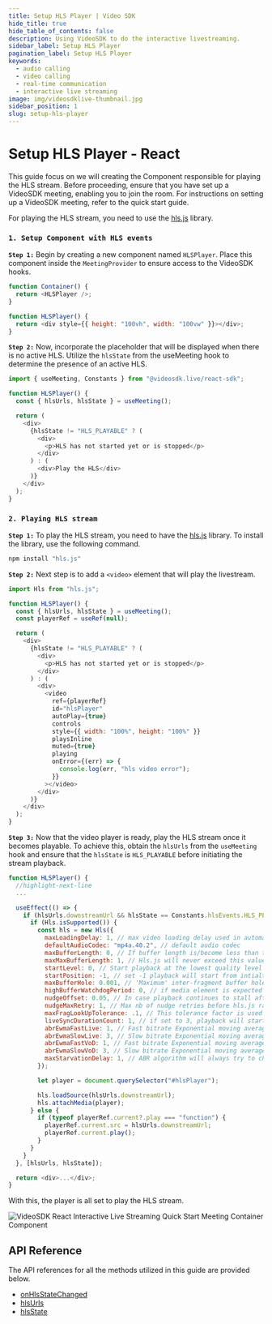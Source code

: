 ```yaml
---
title: Setup HLS Player | Video SDK
hide_title: true
hide_table_of_contents: false
description: Using VideoSDK to do the interactive livestreaming.
sidebar_label: Setup HLS Player
pagination_label: Setup HLS Player
keywords:
  - audio calling
  - video calling
  - real-time communication
  - interactive live streaming
image: img/videosdklive-thumbnail.jpg
sidebar_position: 1
slug: setup-hls-player
---
```


# Setup HLS Player - React

This guide focus on we will creating the Component responsible for playing the HLS stream.
Before proceeding, ensure that you have set up a VideoSDK meeting, enabling you to join the room. For instructions on setting up a VideoSDK meeting, refer to the quick start guide.

For playing the HLS stream, you need to use the [hls.js](https://www.npmjs.com/package/hls.js/v/canary) library.

### `1. Setup Component with HLS events`

**`Step 1:`** Begin by creating a new component named `HLSPlayer`. Place this component inside the `MeetingProvider` to ensure access to the VideoSDK hooks.

```js
function Container() {
  return <HLSPlayer />;
}

function HLSPlayer() {
  return <div style={{ height: "100vh", width: "100vw" }}></div>;
}
```

**`Step 2:`** Now, incorporate the placeholder that will be displayed when there is no active HLS. Utilize the `hlsState` from the useMeeting hook to determine the presence of an active HLS.

```js
import { useMeeting, Constants } from "@videosdk.live/react-sdk";

function HLSPlayer() {
  const { hlsUrls, hlsState } = useMeeting();

  return (
    <div>
      {hlsState != "HLS_PLAYABLE" ? (
        <div>
          <p>HLS has not started yet or is stopped</p>
        </div>
      ) : (
        <div>Play the HLS</div>
      )}
    </div>
  );
}
```

### `2. Playing HLS stream`

**`Step 1:`** To play the HLS stream, you need to have the [hls.js](https://www.npmjs.com/package/hls.js) library. To install the library, use the following command.

```bash
npm install "hls.js"
```

**`Step 2:`** Next step is to add a `<video>` element that will play the livestream.

```js
import Hls from "hls.js";

function HLSPlayer() {
  const { hlsUrls, hlsState } = useMeeting();
  const playerRef = useRef(null);

  return (
    <div>
      {hlsState != "HLS_PLAYABLE" ? (
        <div>
          <p>HLS has not started yet or is stopped</p>
        </div>
      ) : (
        <div>
          <video
            ref={playerRef}
            id="hlsPlayer"
            autoPlay={true}
            controls
            style={{ width: "100%", height: "100%" }}
            playsInline
            muted={true}
            playing
            onError={(err) => {
              console.log(err, "hls video error");
            }}
          ></video>
        </div>
      )}
    </div>
  );
}
```

**`Step 3:`** Now that the video player is ready, play the HLS stream once it becomes playable. To achieve this, obtain the `hlsUrls` from the `useMeeting` hook and ensure that the `hlsState` is `HLS_PLAYABLE` before initiating the stream playback.

```js
function HLSPlayer() {
  //highlight-next-line
  ...

  useEffect(() => {
    if (hlsUrls.downstreamUrl && hlsState == Constants.hlsEvents.HLS_PLAYABLE) {
      if (Hls.isSupported()) {
        const hls = new Hls({
          maxLoadingDelay: 1, // max video loading delay used in automatic start level selection
          defaultAudioCodec: "mp4a.40.2", // default audio codec
          maxBufferLength: 0, // If buffer length is/become less than this value, a new fragment will be loaded
          maxMaxBufferLength: 1, // Hls.js will never exceed this value
          startLevel: 0, // Start playback at the lowest quality level
          startPosition: -1, // set -1 playback will start from intialtime = 0
          maxBufferHole: 0.001, // 'Maximum' inter-fragment buffer hole tolerance that hls.js can cope with when searching for the next fragment to load.
          highBufferWatchdogPeriod: 0, // if media element is expected to play and if currentTime has not moved for more than highBufferWatchdogPeriod and if there are more than maxBufferHole seconds buffered upfront, hls.js will jump buffer gaps, or try to nudge playhead to recover playback.
          nudgeOffset: 0.05, // In case playback continues to stall after first playhead nudging, currentTime will be nudged evenmore following nudgeOffset to try to restore playback. media.currentTime += (nb nudge retry -1)*nudgeOffset
          nudgeMaxRetry: 1, // Max nb of nudge retries before hls.js raise a fatal BUFFER_STALLED_ERROR
          maxFragLookUpTolerance: .1, // This tolerance factor is used during fragment lookup. 
          liveSyncDurationCount: 1, // if set to 3, playback will start from fragment N-3, N being the last fragment of the live playlist
          abrEwmaFastLive: 1, // Fast bitrate Exponential moving average half-life, used to compute average bitrate for Live streams.
          abrEwmaSlowLive: 3, // Slow bitrate Exponential moving average half-life, used to compute average bitrate for Live streams.
          abrEwmaFastVoD: 1, // Fast bitrate Exponential moving average half-life, used to compute average bitrate for VoD streams
          abrEwmaSlowVoD: 3, // Slow bitrate Exponential moving average half-life, used to compute average bitrate for VoD streams
          maxStarvationDelay: 1, // ABR algorithm will always try to choose a quality level that should avoid rebuffering
        });

        let player = document.querySelector("#hlsPlayer");

        hls.loadSource(hlsUrls.downstreamUrl);
        hls.attachMedia(player);
      } else {
        if (typeof playerRef.current?.play === "function") {
          playerRef.current.src = hlsUrls.downstreamUrl;
          playerRef.current.play();
        }
      }
    }
  }, [hlsUrls, hlsState]);

  return <div>...</div>;
}
```

With this, the player is all set to play the HLS stream.

![VideoSDK React Interactive Live Streaming Quick Start Meeting Container Component](https://cdn.videosdk.live/website-resources/docs-resources/quick_start_react_ils_viewer.png)

## API Reference

The API references for all the methods utilized in this guide are provided below.

- [onHlsStateChanged](/react/api/sdk-reference/use-meeting/events#onhlsstatechanged)
- [hlsUrls](/react/api/sdk-reference/use-meeting/properties#hlsurls)
- [hlsState](/react/api/sdk-reference/use-meeting/properties#hlsstate)
